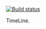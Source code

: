 
[![Build status](https://ci.appveyor.com/api/projects/status/hhih792y7bgdql3b?svg=true)](https://ci.appveyor.com/project/Stanislav-Pronkin/ahj-10-media)

TimeLine.
